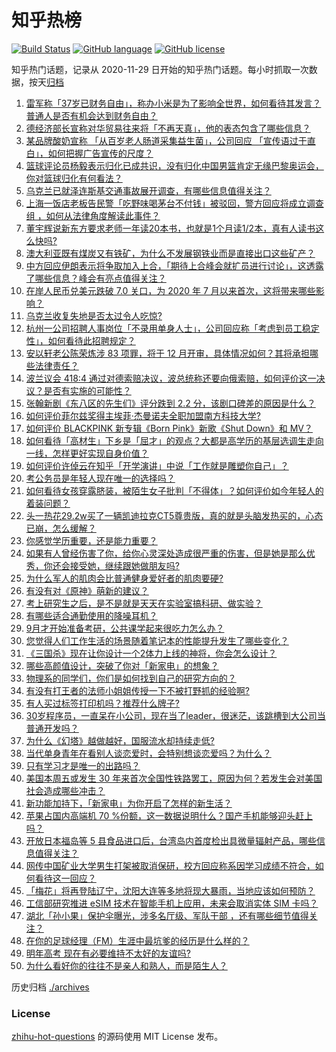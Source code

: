 # 知乎热榜
[![Build Status](https://github.com/ToWeLong/zhihu-hot-questions/workflows/CI/badge.svg)](https://github.com/ToWeLong/zhihu-hot-questions/actions)
[![GitHub language](https://img.shields.io/badge/language-golang-orange.svg)](https://golang.org/)
[![GitHub license](https://img.shields.io/github/license/ToWeLong/zhihu-hot-questions)](https://github.com/ToWeLong/zhihu-hot-questions/blob/main/LICENSE)

知乎热门话题，记录从 2020-11-29 日开始的知乎热门话题。每小时抓取一次数据，按天[归档](./archives)

<!-- BEGIN -->

1. [雷军称「37岁已财务自由」，称办小米是为了影响全世界，如何看待其发言？普通人是否有机会达到财务自由？](https://www.zhihu.com/question/553753663)
1. [德经济部长宣称对华贸易往来将「不再天真」，他的表态包含了哪些信息？](https://www.zhihu.com/question/553757215)
1. [某品牌酸奶宣称 「从百岁老人肠道采集益生菌」，公司回应 「宣传语过于直白」，如何把握广告宣传的尺度？](https://www.zhihu.com/question/553766381)
1. [篮球评论员杨毅表示归化已成共识，没有归化中国男篮肯定无缘巴黎奥运会，你对篮球归化有何看法？](https://www.zhihu.com/question/553313066)
1. [乌克兰已就泽连斯基交通事故展开调查，有哪些信息值得关注？](https://www.zhihu.com/question/553790601)
1. [上海一饭店老板告民警「吃野味喝茅台不付钱」被驳回，警方回应将成立调查组 ，如何从法律角度解读此事件？](https://www.zhihu.com/question/553723378)
1. [董宇辉说新东方要求老师一年读20本书，也就是1个月读1/2本，真有人读书这么快吗?](https://www.zhihu.com/question/547764632)
1. [澳大利亚既有煤炭又有铁矿，为什么不发展钢铁业而是直接出口这些矿产？](https://www.zhihu.com/question/22422028)
1. [中方回应伊朗表示将争取加入上合，「期待上合峰会就扩员进行讨论」，这透露了哪些信息？峰会有亮点值得关注？](https://www.zhihu.com/question/553784016)
1. [在岸人民币兑美元跌破 7.0 关口，为 2020 年 7 月以来首次，这将带来哪些影响？](https://www.zhihu.com/question/553844170)
1. [乌克兰收复失地是否太过令人吃惊?](https://www.zhihu.com/question/553598095)
1. [杭州一公司招聘人事岗位「不录用单身人士」，公司回应称「考虑到员工稳定性」，如何看待此招聘规定？](https://www.zhihu.com/question/553586573)
1. [安以轩老公陈荣炼涉 83 项罪，将于 12 月开审，具体情况如何？其将承担哪些法律责任？](https://www.zhihu.com/question/553637252)
1. [波兰议会 418:4 通过对德索赔决议，波总统称还要向俄索赔，如何评价这一决议？是否有实施的可能性？](https://www.zhihu.com/question/553787722)
1. [张翰新剧《东八区的先生们》评分跌到 2.2 分，该剧口碑差的原因是什么？](https://www.zhihu.com/question/552638546)
1. [如何评价菲尔兹奖得主埃菲·杰曼诺夫全职加盟南方科技大学?](https://www.zhihu.com/question/553373835)
1. [如何评价 BLACKPINK 新专辑《Born Pink》新歌《Shut Down》和 MV？](https://www.zhihu.com/question/553885043)
1. [如何看待「高材生」下乡是「屈才」的观点？大都是高学历的基层选调生走向一线，怎样更好实现自身价值？](https://www.zhihu.com/question/553661457)
1. [如何评价许倬云在知乎「开学演讲」中说「工作就是雕塑你自己」？](https://www.zhihu.com/question/553512299)
1. [考公务员是年轻人现在唯一的选择吗？](https://www.zhihu.com/question/550036508)
1. [如何看待女孩穿露脐装，被陌生女子批判「不得体」？如何评价如今年轻人的着装问题？](https://www.zhihu.com/question/553846953)
1. [头一热花29.2w买了一辆凯迪拉克CT5尊贵版，真的就是头脑发热买的，心态已崩，怎么缓解？](https://www.zhihu.com/question/541853645)
1. [你感觉学历重要，还是能力重要？](https://www.zhihu.com/question/553751224)
1. [如果有人曾经伤害了你，给你心灵深处造成很严重的伤害，但是她是那么优秀，你还会接受她，继续跟她做朋友吗?](https://www.zhihu.com/question/550324263)
1. [为什么军人的肌肉会比普通健身爱好者的肌肉要硬?](https://www.zhihu.com/question/552357330)
1. [有没有对《原神》萌新的建议？](https://www.zhihu.com/question/433204646)
1. [考上研究生之后，是不是就是天天在实验室搞科研、做实验？](https://www.zhihu.com/question/549235974)
1. [有哪些适合通勤使用的降噪耳机？](https://www.zhihu.com/question/545253513)
1. [9月才开始准备考研，公共课学起来很吃力怎么办？](https://www.zhihu.com/question/553803977)
1. [您觉得人们工作生活的场景随着笔记本的性能提升发生了哪些变化？](https://www.zhihu.com/question/548686736)
1. [《三国杀》现在让你设计一个2体力上线的神将，你会怎么设计？](https://www.zhihu.com/question/549268980)
1. [哪些高颜值设计，突破了你对「新家电」的想象？](https://www.zhihu.com/question/553779754)
1. [物理系的同学们，你们是如何找到自己的研究方向的？](https://www.zhihu.com/question/539565187)
1. [有没有打王者的法师小姐姐传授一下不被打野抓的经验啊?](https://www.zhihu.com/question/553738165)
1. [有人买过标签打印机吗？推荐什么牌子?](https://www.zhihu.com/question/361528799)
1. [30岁程序员，一直呆在小公司，现在当了leader，很迷茫，该跳槽到大公司当普通开发吗？](https://www.zhihu.com/question/504405516)
1. [为什么《幻塔》越做越好，国服流水却持续走低?](https://www.zhihu.com/question/553082947)
1. [当代单身青年在看别人谈恋爱时，会特别想谈恋爱吗？为什么？](https://www.zhihu.com/question/553704980)
1. [只有学习才是唯一的出路吗？](https://www.zhihu.com/question/553789368)
1. [美国本周五或发生 30 年来首次全国性铁路罢工，原因为何？若发生会对美国社会造成哪些冲击？](https://www.zhihu.com/question/553369382)
1. [新功能加持下，「新家电」为你开启了怎样的新生活？](https://www.zhihu.com/question/553780072)
1. [苹果占国内高端机 70 %份额，这一数据说明什么？国产手机能够迎头赶上吗？](https://www.zhihu.com/question/553721960)
1. [开放日本福岛等 5 县食品进口后，台湾岛内首度检出具微量辐射产品，哪些信息值得关注？](https://www.zhihu.com/question/553721457)
1. [网传中国矿业大学男生打架被取消保研，校方回应称系因学习成绩不符合，如何看待这一回应？](https://www.zhihu.com/question/553824840)
1. [「梅花」将再登陆辽宁，沈阳大连等多地将现大暴雨，当地应该如何预防？](https://www.zhihu.com/question/553850502)
1. [工信部研究推进 eSIM 技术在智能手机上应用，未来会取消实体 SIM 卡吗？](https://www.zhihu.com/question/553837564)
1. [湖北「孙小果」保护伞曝光，涉多名厅级、军队干部 ，还有哪些细节值得关注？](https://www.zhihu.com/question/553780904)
1. [在你的足球经理（FM）生涯中最坑爹的经历是什么样的？](https://www.zhihu.com/question/29261594)
1. [明年高考 现在有必要维持不太好的友谊吗?](https://www.zhihu.com/question/553728688)
1. [为什么看好你的往往不是亲人和熟人，而是陌生人？](https://www.zhihu.com/question/553499104)

<!-- END -->

历史归档 [./archives](./archives)


### License
[zhihu-hot-questions](https://github.com/towelong/zhihu-hot-questions) 的源码使用 MIT License 发布。